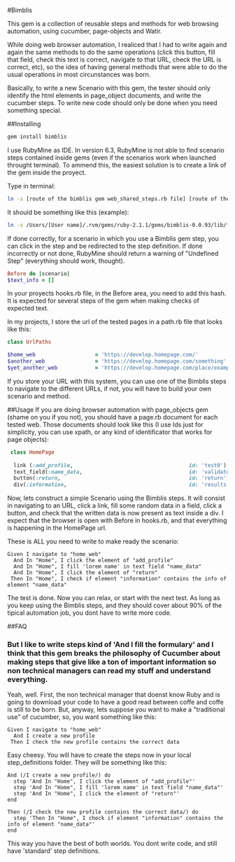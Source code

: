 #Bimblis

This gem is a collection of reusable steps and methods for web browsing automation, using cucumber, page-objects and Watir.

While doing web browser automation, I realiced that I had to write again and again the same methods to do the same operations (click this button, fill that field, check this text is correct, navigate to that URL, check the URL is correct, etc), so the idea of having general methods that were able to do the usual operations in most circunstances was born.

Basically, to write a new Scenario with this gem, the tester should only identify the html elements in page_object documents, and write the cucumber steps. To write new code should only be done when you need something special. 

##Installing

```bash
gem install bimblis
```
I use RubyMine as IDE. In version 6.3, RubyMine is not able to find scenario steps contained inside gems (even if the scenarios work when launched throught terminal). To ammend this, the easiest solution is to create a link of the gem inside the proyect.

Type in terminal:
```bash
ln -s [route of the bimblis gem web_shared_steps.rb file] [route of the proyect features/steps folder]
 ```
It should be something like this (example):
```bash
ln -s /Users/[User name]/.rvm/gems/ruby-2.1.1/gems/bimblis-0.0.93/lib/features/step_definitions/web_shared_steps.rb /Users/[User name]/Documents/Git/qa-automation/features/step_definitions
 ```
If done correctly, for a scenario in which you use a Bimblis gem step, you can click in the step and be redirected to the step definition. If done incorrectly or not done, RubyMine should return a warning of "Undefined Step" (everything should work, thought).

```ruby
Before do |scenario|
$text_info = []
```
In your proyects hooks.rb file, in the Before area, you need to add this hash. It is expected for several steps of the gem when making checks of expected text.

In my projects, I store the url of the tested pages in a path.rb file that looks like this:
```ruby
class UrlPaths

$home_web                   = 'https://develop.homepage.com/'
$another_web                = 'https://develop.homepage.com/something'
$yet_another_web            = 'https://develop.homepage.com/place/example'
```
If you store your URL with this system, you can use one of the Bimblis steps to navigate to the different URLs, if not, you will have to build your own scenario and method.


##Usage
If you are doing browser automation with page_objects gem (shame on you if you not), you should have a page.rb document for each tested web. Those documents should look like this (I use Ids just for simplicity, you can use xpath, or any kind of identificator that works for page objects):

```ruby
 class HomePage
 
  link (:add_profile,                                     id: 'test0')
  text_field(:name_data,                                  id: 'validate_field_of_study')
  button(:return,                                         id: 'return')
  div(:information,                                       id: 'results')
``` 

Now, lets construct a simple Scenario using the Bimblis steps. It will consist in navigating to an URL, click a link, fill some random data in a field, click a button, and check that the written data is now present as text inside a div. I expect that the browser is open with Before in hooks.rb, and that everything is happening in the HomePage url.

These is ALL you need to write to make ready the scenario:

```cucumber
Given I navigate to "home_web"
  And In "Home", I click the element of "add_profile"
  And In "Home", I fill 'lorem name' in text field "name_data"
  And In "Home", I click the element of "return"
 Then In "Home", I check if element "information" contains the info of element "name_data"
``` 

The test is done. Now you can relax, or start with the next test. As long as you keep using the Bimblis steps, and they should cover about 90% of the tipical automation job, you dont have to write more code.

##FAQ
### But I like to write steps kind of 'And I fill the formulary' and I think that this gem breaks the philosophy of Cucumber about making steps that give like a ton of important information so non technical managers can read my stuff and understand everything.

Yeah, well. First, the non technical manager that doenst know Ruby and is going to download your code to have a good read between coffe and coffe is still to be born. But, anyway, lets suppose you want to make a "traditional use" of cucumber, so, you want something like this:

```cucumber
Given I navigate to "home_web"
  And I create a new profile
 Then I check the new profile contains the correct data 
``` 

Easy cheesy. You will have to create the steps now in your local step_definitions folder. They will be something like this:

```cucumber
And (/I create a new profile/) do
  step 'And In "Home", I click the element of "add_profile"'
  step 'And In "Home", I fill 'lorem name' in text field "name_data"'
  step 'And In "Home", I click the element of "return"'
end

Then (/I check the new profile contains the correct data/) do
  step 'Then In "Home", I check if element "information" contains the info of element "name_data"'
end
``` 

This way you have the best of both worlds. You dont write code, and still have 'standard' step definitions.
